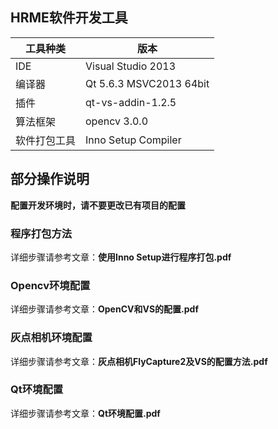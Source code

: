 ## HRME软件开发工具

| 工具种类      | 版本               |
| ------------- | ------------------ |
| IDE           | Visual Studio 2013 |
| 编译器     | Qt 5.6.3 MSVC2013  64bit |
| 插件 | qt-vs-addin-1.2.5  |
| 算法框架 | opencv 3.0.0 |
| 软件打包工具 | Inno Setup Compiler |

## 部分操作说明

**配置开发环境时，请不要更改已有项目的配置**

### 程序打包方法

详细步骤请参考文章：**使用Inno Setup进行程序打包.pdf**

### Opencv环境配置

详细步骤请参考文章：**OpenCV和VS的配置.pdf**

### 灰点相机环境配置

详细步骤请参考文章：**灰点相机FlyCapture2及VS的配置方法.pdf**

### Qt环境配置

详细步骤请参考文章：**Qt环境配置.pdf**
